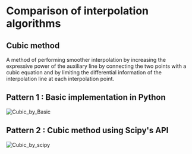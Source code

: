 # Comparison of interpolation algorithms

## Cubic method
A method of performing smoother interpolation by increasing the expressive power of the auxiliary line by connecting the two points with a cubic equation and by limiting the differential information of the interpolation line at each interpolation point.

## Pattern 1 : Basic implementation in Python
![Cubic_by_Basic](https://user-images.githubusercontent.com/36861752/123007026-806be380-d3f3-11eb-8a74-dafdf79e859b.png)

## Pattern 2 : Cubic method using Scipy's API
![Cubic_by_scipy](https://user-images.githubusercontent.com/36861752/123007053-8c57a580-d3f3-11eb-822f-aad0f80b9407.png)
